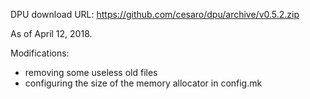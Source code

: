 DPU download URL:
https://github.com/cesaro/dpu/archive/v0.5.2.zip

As of April 12, 2018.

Modifications:
- removing some useless old files
- configuring the size of the memory allocator in config.mk
